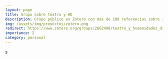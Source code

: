 ```yaml
---
layout: page
title: Grupo sobre teatro y HD
description: Grupo público en Zotero con más de 100 referencias sobre investigación en teatro y HD
img: /assets/img/proyectos/zotero.png
redirect: https://www.zotero.org/groups/2662498/teatro_y_humanidades_digitales
importance: 2
category: personal
---
```

s